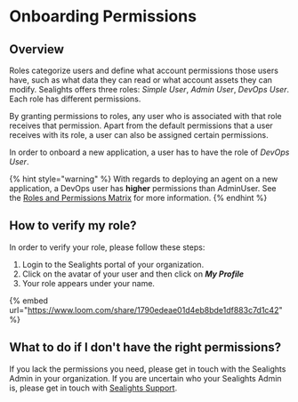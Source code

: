 # Onboarding Permissions

## Overview

Roles categorize users and define what account permissions those users have, such as what data they can read or what account assets they can modify. Sealights offers three roles: _Simple User_, _Admin User_, _DevOps User_. Each role has different permissions.

By granting permissions to roles, any user who is associated with that role receives that permission. Apart from the default permissions that a user receives with its role, a user can also be assigned certain permissions.

In order to onboard a new application, a user has to have the role of _DevOps User_.

{% hint style="warning" %}
With regards to deploying an agent on a new application, a DevOps user has **higher** permissions than AdminUser. See the [Roles and Permissions Matrix](roles-and-permissions-matrix.md) for more information. &#x20;
{% endhint %}

## How to verify my role?

In order to verify your role, please follow these steps:

1. Login to the Sealights portal of your organization.
2. Click on the avatar of your user and then click on _**My Profile**_
3. Your role appears under your name.

{% embed url="https://www.loom.com/share/1790edeae01d4eb8bde1df883c7d1c42" %}

## What to do if I don't have the right permissions?

If you lack the permissions you need, please get in touch with the Sealights Admin in your organization. If you are uncertain who your Sealights Admin is, please get in touch with [Sealights Support](mailto:support@sealights.io).
